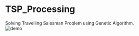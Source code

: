 # TSP_Processing

Solving Travelling Salesman Problem using Genetic Algorithm.  
![demo](https://github.com/ryunryunryun/TSP_Processing/blob/master/export.gif)
